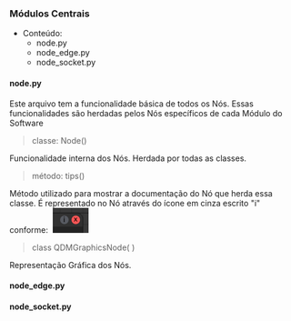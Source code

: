 ### Módulos Centrais

* Conteúdo:
  * node.py
  * node_edge.py
  *  node_socket.py
  
  
  
<h4> node.py </h4>

<p> Este arquivo tem a funcionalidade básica de todos os Nós. 
Essas funcionalidades são herdadas pelos Nós específicos de
cada Módulo do Software
</p>


> classe: Node()

Funcionalidade interna dos Nós. Herdada por todas as classes.

> método:  tips()

Método utilizado para mostrar a documentação do Nó que herda essa classe.
É representado no Nó através do ícone em cinza escrito "i" conforme:
 <img style="width='20';"> ![Demonstracao](../resources/icone_tips.png)</img>



> class QDMGraphicsNode( )

Representação Gráfica dos Nós.


<h4> node_edge.py </h4>

<h4> node_socket.py </h4>
